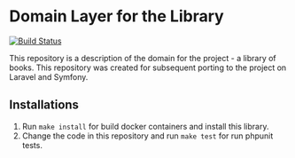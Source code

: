 # Domain Layer for the Library

[![Build Status](https://travis-ci.org/Head-of-DDD/library-domain.svg?branch=master)](https://travis-ci.org/Head-of-DDD/library-domain)

This repository is a description of the domain for the project - a library of books. This repository was created for subsequent porting to the project on Laravel and Symfony.


## Installations

1. Run `make install` for build docker containers and install this library.
2. Change the code in this repository and run `make test` for run phpunit tests.
